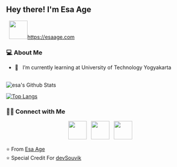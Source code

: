 <h2> Hey there! I'm Esa Age</h2>
&nbsp; <a href="https://esaage.com/" target="_blank" rel="noopener noreferrer"><img src="https://img.icons8.com/plasticine/100/000000/instagram-new.png" width="50" />https://esaage.com</a>
<h3> 💻 About Me </h3>

- 🔭 &nbsp; I’m currently learning at University of Technology Yogyakarta

<br>

<img align="center" src="https://github-readme-stats.vercel.app/api?username=esaage&include_all_commits=true&count_private=true&show_icons=true&line_height=20&title_color=7A7ADB&icon_color=2234AE&text_color=D3D3D3&bg_color=0,000000,130F40" alt="esa's Github Stats">

</br>

[![Top Langs](https://github-readme-stats.vercel.app/api/top-langs/?username=esaage&layout=compact&text_color=daf7dc&bg_color=151515)](https://github.com/esaage/github-readme-stats)


<h3> 🤝🏻 Connect with Me </h3>

<p align="center">
&nbsp; <a href="https://www.instagram.com/esa_age/" target="_blank" rel="noopener noreferrer"><img src="https://img.icons8.com/plasticine/100/000000/instagram-new.png" width="50" /></a>  
&nbsp; <a href="mailto:esa@esaage.com" target="_blank" rel="noopener noreferrer"><img src="https://img.icons8.com/plasticine/100/000000/gmail.png"  width="50" /></a>
&nbsp; <a href="https://www.linkedin.com/in/attaf-riski-ab1765208/" target="_blank" rel="noopener noreferrer"><img src="https://img.icons8.com/plasticine/100/000000/linkedin.png"  width="50" /></a>
 
</p>

⭐️ From [Esa Age](https://github.com/esaage)
<br>
⭐️ Special Credit For [devSouvik](https://github.com/devSouvik)

